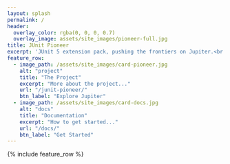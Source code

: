 ```yaml
---
layout: splash
permalink: /
header:
  overlay_color: rgba(0, 0, 0, 0.7)
  overlay_image: assets/site_images/pioneer-full.jpg
title: JUnit Pioneer
excerpt: 'JUnit 5 extension pack, pushing the frontiers on Jupiter.<br /> <small><a href="https://github.com/junit-pioneer/junit-pioneer/releases">First release coming soon!</a></small><br /><br /> {::nomarkdown}<iframe style="display: inline-block;" src="https://ghbtns.com/github-btn.html?user=junit-pioneer&repo=junit-pioneer&type=star&count=true&size=large" frameborder="0" scrolling="0" width="160px" height="30px"></iframe> <iframe style="display: inline-block;" src="https://ghbtns.com/github-btn.html?user=junit-pioneer&repo=junit-pioneer&type=fork&count=true&size=large" frameborder="0" scrolling="0" width="158px" height="30px"></iframe>{:/nomarkdown}'
feature_row:
  - image_path: /assets/site_images/card-pioneer.jpg
    alt: "project"
    title: "The Project"
    excerpt: "More about the project..."
    url: "/junit-pioneer/"
    btn_label: "Explore Jupiter"
  - image_path: /assets/site_images/card-docs.jpg
    alt: "docs"
    title: "Documentation"
    excerpt: "How to get started..."
    url: "/docs/"
    btn_label: "Get Started"
---
```


{% include feature_row %}
